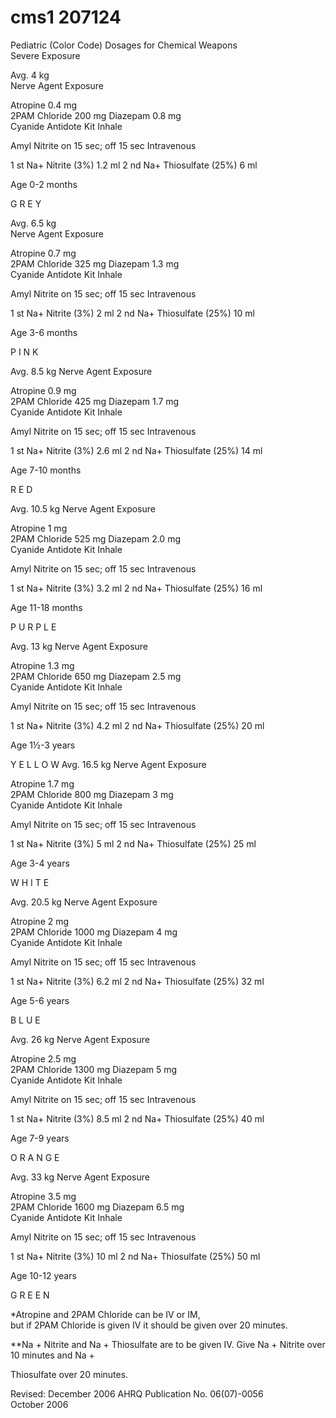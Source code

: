 # cms1 207124

Pediatric (Color Code) 
Dosages for Chemical Weapons  
Severe Exposure 
 
Avg. 4 kg  
Nerve Agent Exposure 
 
Atropine                         0.4                         mg                         
2PAM Chloride 200 mg 
Diazepam                      0.8                      mg                      
Cyanide Antidote Kit 
Inhale
 
Amyl Nitrite  on 15 sec; off 15  sec 
Intravenous
 
1
st
 Na+ Nitrite (3%)           1.2 ml 
2
nd
 Na+ Thiosulfate (25%)   6 ml 
 
Age 0-2 months 
 
 
G
R
E
Y
 
 
Avg. 6.5 kg  
Nerve Agent Exposure 
 
Atropine                         0.7                         mg                         
2PAM Chloride 325 mg 
Diazepam                      1.3                      mg                      
Cyanide Antidote Kit 
Inhale
 
Amyl Nitrite  on 15 sec; off 15  sec 
Intravenous
 
1
st
 Na+ Nitrite (3%)           2 ml 
2
nd
 Na+ Thiosulfate (25%)     10 ml 
 
Age 3-6 months 
 
 
P 
I 
N 
K
 
 
Avg. 8.5 kg 
Nerve Agent Exposure 
 
Atropine                         0.9                         mg                         
2PAM Chloride 425 mg 
Diazepam                      1.7                      mg                      
Cyanide Antidote Kit 
Inhale
 
Amyl Nitrite  on 15 sec; off 15  sec 
Intravenous
 
1
st
 Na+ Nitrite (3%)           2.6 ml 
2
nd
 Na+ Thiosulfate (25%)      14 ml 
 
Age 7-10 months 
 
 
R 
E 
D 
 
Avg. 10.5 kg 
Nerve Agent Exposure 
 
Atropine                         1                         mg                         
2PAM Chloride 525 mg 
Diazepam                      2.0                      mg                      
Cyanide Antidote Kit 
Inhale
 
Amyl Nitrite  on 15 sec; off 15  sec 
Intravenous
 
1
st
 Na+ Nitrite (3%)          3.2 ml 
2
nd
 Na+ Thiosulfate (25%)     16 ml 
 
Age 11-18 months 
 
P 
U 
R 
P 
L 
E 
 
Avg. 13 kg 
Nerve Agent Exposure 
 
Atropine                         1.3                         mg                         
2PAM Chloride 650 mg 
Diazepam                      2.5                      mg                      
Cyanide Antidote Kit 
Inhale
 
Amyl Nitrite  on 15 sec; off 15  sec 
Intravenous
 
1
st
 Na+ Nitrite (3%)          4.2 ml 
2
nd
 Na+ Thiosulfate (25%)     20 ml 
 
Age 1½-3 years 
 
Y
E 
L 
L 
O
W
Avg. 16.5 kg 
Nerve Agent Exposure 
 
Atropine                         1.7                         mg                         
2PAM Chloride 800 mg 
Diazepam                      3                      mg                      
Cyanide Antidote Kit 
Inhale
 
Amyl Nitrite  on 15 sec; off 15  sec 
Intravenous
 
1
st
 Na+ Nitrite (3%)             5 ml 
2
nd
 Na+ Thiosulfate (25%)        25 ml 
 
Age 3-4 years 
 
 
W
H 
I 
T 
E 
 
Avg. 20.5 kg 
Nerve Agent Exposure 
 
Atropine                         2                         mg                         
2PAM Chloride 1000 mg 
Diazepam                      4                      mg                      
Cyanide Antidote Kit 
Inhale
 
Amyl Nitrite  on 15 sec; off 15  sec 
Intravenous
 
1
st
 Na+ Nitrite (3%)           6.2 ml 
2
nd
 Na+ Thiosulfate (25%)      32 ml 
 
Age 5-6 years 
 
 
B 
L 
U 
E 
 
 
Avg. 26 kg 
Nerve Agent Exposure 
 
Atropine                         2.5                         mg                         
2PAM Chloride 1300 mg 
Diazepam                      5                      mg                      
Cyanide Antidote Kit 
Inhale
 
Amyl Nitrite  on 15 sec; off 15  sec 
Intravenous
 
1
st
 Na+ Nitrite (3%)           8.5 ml 
2
nd
 Na+ Thiosulfate (25%)      40 ml 
 
Age 7-9 years 
 
O 
R 
A 
N 
G 
E 
 
Avg. 33 kg 
Nerve Agent Exposure 
 
Atropine                         3.5                         mg                         
2PAM Chloride 1600 mg 
Diazepam                      6.5                      mg                      
Cyanide Antidote Kit 
Inhale
 
Amyl Nitrite  on 15 sec; off 15  sec 
Intravenous
 
1
st
 Na+ Nitrite (3%)           10 ml 
2
nd
 Na+ Thiosulfate (25%)       50 ml 
 
Age 10-12 years 
 
G 
R 
E 
E 
N 
 
 
*Atropine and 2PAM Chloride can be IV or IM,  
but if 2PAM Chloride is given IV it should be 
given over 20 minutes. 
 
**Na
+
 Nitrite and Na
+
 Thiosulfate are to be given 
IV.  Give Na
+
 Nitrite over 10 minutes and Na
+
 
Thiosulfate over 20 minutes. 
 
Revised: December 2006 
AHRQ Publication No. 06(07)-0056   
 October 2006
